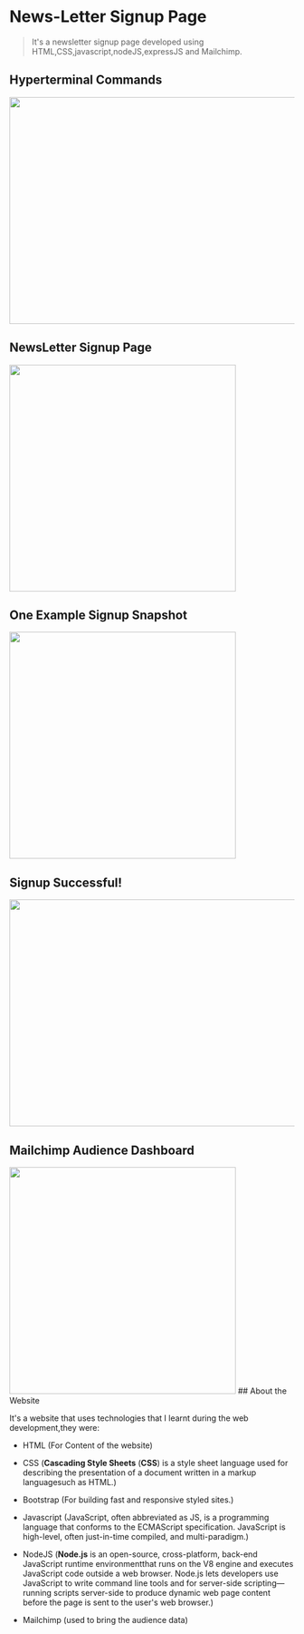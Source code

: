  # News-Letter Signup Page
    
  > It's a newsletter signup page developed using HTML,CSS,javascript,nodeJS,expressJS and Mailchimp.
    
   ##  Hyperterminal Commands
    
 <img src="https://user-images.githubusercontent.com/75598643/118359134-a1911700-b59f-11eb-95e5-21ce7408db34.png" height='400' width='600'>
 
  ##  NewsLetter Signup Page

<img src="https://user-images.githubusercontent.com/75598643/118359179-ee74ed80-b59f-11eb-82ce-6b71e9baab6b.png" height='400'>

 ##  One Example Signup Snapshot
 
   <img src="https://user-images.githubusercontent.com/75598643/118359197-0187bd80-b5a0-11eb-98e4-59ae1e055a28.png" height='400'>
   
   ##  Signup Successful!
    
   <img src="https://user-images.githubusercontent.com/75598643/118359209-15332400-b5a0-11eb-9696-b069b214cc1e.png" height='400' width='600'>
   
   ## Mailchimp Audience Dashboard
    
<img src="https://user-images.githubusercontent.com/75598643/118359225-2d0aa800-b5a0-11eb-859c-8a72dcd0829b.png" height='400'>
 ## About the Website
    
  It's a  website that uses technologies that I learnt during the web development,they were:
    

  - HTML  (For Content of the website)
    
  - CSS      (**Cascading Style Sheets** (**CSS**) is a style sheet language used for describing the presentation of a document written in a markup languagesuch as HTML.)
    
  - Bootstrap  (For building fast and responsive styled sites.)
    
 - Javascript  (JavaScript, often abbreviated as JS, is a programming language that conforms to the ECMAScript specification. JavaScript is high-level, often just-in-time compiled, and multi-paradigm.)

  - NodeJS (**Node.js** is an open-source, cross-platform, back-end  JavaScript runtime environmentthat runs on the V8 engine and executes JavaScript code outside a web browser. Node.js lets developers use JavaScript to write command line tools and for server-side scripting—running scripts server-side to produce dynamic web page content before the page is sent to the user's web browser.)
    
  - Mailchimp (used to bring the audience data)

